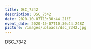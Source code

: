 ```yaml
---
title: DSC_7342
description: DSC_7342
date: 2020-10-07T10:30:44.216Z
event_date: 2020-10-07T10:30:44.248Z
picture: /images/uploads/dsc_7342.jpg
---
```

DSC_7342